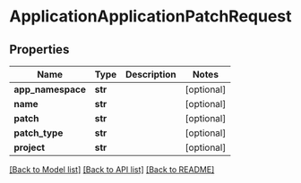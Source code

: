 # ApplicationApplicationPatchRequest

## Properties
Name | Type | Description | Notes
------------ | ------------- | ------------- | -------------
**app_namespace** | **str** |  | [optional] 
**name** | **str** |  | [optional] 
**patch** | **str** |  | [optional] 
**patch_type** | **str** |  | [optional] 
**project** | **str** |  | [optional] 

[[Back to Model list]](../README.md#documentation-for-models) [[Back to API list]](../README.md#documentation-for-api-endpoints) [[Back to README]](../README.md)


